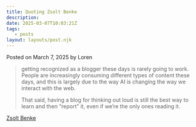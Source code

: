 ```yaml
---
title: Quoting Zsolt Benke
description:
date: 2025-03-07T10:03:21Z
tags:
   - posts
layout: layouts/post.njk
---
```


Posted on March 7, 2025 by Loren

> getting recognized as a blogger these days is rarely going to work. People are increasingly consuming different types of content these days, and this is largely due to the way AI is changing the way we interact with the web.
>
> That said, having a blog for thinking out loud is still the best way to learn and then “report” it, even if we’re the only ones reading it.

[Zsolt Benke](https://decoding.io/2025/02/read-its-still-worth-blogging-in-the-age-of-ai/)
